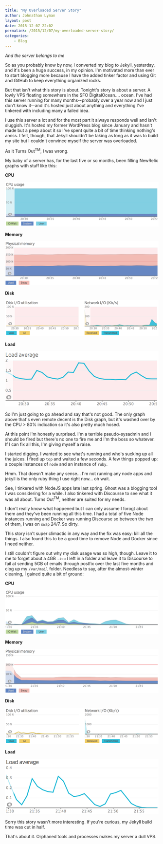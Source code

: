 ```yaml
---
title: "My Overloaded Server Story"
author: Johnathan Lyman
layout: post
date: 2015-12-07 22:02
permalink: /2015/12/07/my-overloaded-server-story/
categories:
    - Blog
---
```


*And the server belongs to me*

So as you probably know by now, I converted my blog to Jekyll, yesterday, and it's been a huge success, in my opinion. I'm motivated more than ever to start blogging more because I have the added tinker factor and using Git and GitHub to keep everything organized rocks.

But that isn't what this story is about. Tonight's story is about a server. A lowly VPS floating somewhere in the SFO DigitalOcean.... ocean. I've had this server running for many months--probably over a year now and I just don't know it--and it's hosted just about anything and everything I've tinkered with including many a failed idea.

I use this server a lot and for the most part it always responds well and isn't sluggish. It's hosted my former WordPress blog since January and hasn't made but a peep about it so I've spent quite a bit of time thinking nothing's amiss. I felt, though, that Jekyll shouldn't be taking as long as it was to build my site but I couldn't convince myself the server was overloaded.

As it Turns Out<sup>TM</sup>, I was wrong.

My baby of a server has, for the last five or so months, been filling NewRelic graphs with stuff like this:

**CPU**

![CPU](/assets/post_images/loaded_server/loaded_server_before_cpu.png)

**Memory**

![Memory](/assets/post_images/loaded_server/loaded_server_before_mem.png)

**Disk**

![Disk](/assets/post_images/loaded_server/loaded_server_before_disk.png)

**Load**

![Load Rating](/assets/post_images/loaded_server/loaded_server_before_load.png)

So I'm just going to go ahead and say that's not good. The only graph above that's even remote decent is the Disk graph, but it's washed over by the CPU > 80% indication so it's also pretty much hosed.

At this point I'm honestly surprised. I'm a terrible pseudo-sysadmin and I should be fired but there's no one to fire me and I'm the boss so whatever. If I can fix all this, I'm giving myself a raise.

I started digging. I wanted to see what's running and who's sucking up all the juices. I fired up `top` and waited a few seconds. A few things popped up: a couple instances of `node` and an instance of `ruby`.

Hmm. That doesn't make any sense... I'm not running any node apps and jekyll is the only ruby thing I use right now... oh wait.

See, I tinkered with NodeJS apps late last spring. Ghost was a blogging tool I was considering for a while. I also tinkered with Discourse to see what it was all about. Turns Out<sup>TM</sup>, neither are suited for my needs.

I don't really know what happened but I can only assume I forogt about them and they've been running all this time. I had a total of five Node instances running and Docker was running Discourse so between the two of them, I was on `swap` 24/7. So dirty.

This story isn't super climactic in any way and the fix was easy: kill all the things. I also found this to be a good time to remove Node and Docker since I need neither.

I still couldn't figure out why my disk usage was so high, though. Leave it to me to forget about a 4GB `.iso` I left in a folder and leave it to Discourse to fail at sending 5GB of emails through postfix over the last five months and clog up my `/var/mail` folder.
Needless to say, after the almost-winter cleaning, I gained quite a bit of ground:

**CPU**

![CPU](/assets/post_images/loaded_server/loaded_server_after_cpu.png)

**Memory**

![Memory](/assets/post_images/loaded_server/loaded_server_after_mem.png)

**Disk**

![Disk](/assets/post_images/loaded_server/loaded_server_after_disk.png)

**Load**

![Load Rating](/assets/post_images/loaded_server/loaded_server_after_load.png)

Sorry this story wasn't more interesting. If you're curious, my Jekyll build time was cut in half.

That's about it. Orphaned tools and processes makes my server a dull VPS.
